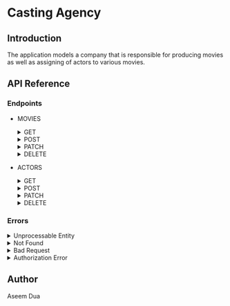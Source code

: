 # Casting Agency

## Introduction
The application models a company that is responsible for producing movies as well as assigning of actors to various movies.

## API Reference

### Endpoints

* MOVIES
    <details>
    <summary>GET</summary>

    1. GET all movies
    * Request URL - /movies
    * Response
        * Success
            * Code - 200
            * Content -
            ```yaml
                {
                    "success": True,
                    "movies": movies
                }
            ```

    2. GET specific movie by id
    * Request URL - /movies/movie_id
    * Request Parameters - movie_id=[integer]
    * Response
        * Success
            * Code - 200
            * Content -
            ```yaml
                {
                    "success": True,
                    "movies": movie
                }
            ```
        
    </details>

    <details>
    <summary>POST</summary>

    * Request URL - /movies/new
    * Response
        * Success
            * Code - 200
            * Content - 
            ```yaml
             {
                 "success": True
             }
            ```   
    </details>

    <details>
    <summary>PATCH</summary>

    * Request URL - /movies/movie_id
    * Request Parameters - movie_id
    * Response
        * Success
            * Code - 200
            * Content - 
            ```yaml
             {
                 "success": True,
                 "movie": movie
             }
            ```   
    </details>

    <details>
    <summary>DELETE</summary>

    * Request URL - /movies/movie_id
    * Request Parameters - movie_id
    * Response
        * Success
            * Code - 200
            * Content - 
            ```yaml
             {
                 "success": True,
                 "movie": movie
             }
            ```   
    </details>

* ACTORS
    <details>
    <summary>GET</summary>

    1. GET all actors
    * Request URL - /actors
    * Response
        * Success
            * Code - 200
            * Content - 
            ```yaml
             {
                 "success": True,
                 "actors": actors
             }
            ```

    2. GET specific actor by id
    * Request URL - /actors/actor_id
    * Request Parameters - actor_id
    * Response
        * Success
            * Code - 200
            * Content - 
            ```yaml
             {
                 "success": True,
                 "actors": actor
             }
            ```           
    </details>

    <details>
    <summary>POST</summary>

    * Request URL - /actors/new
    * Response
        * Success
            * Code - 200
            * Content - 
            ```yaml
             {
                 "success": True
             }
            ```   
    </details>

    <details>
    <summary>PATCH</summary>

    * Request URL - /actors/actor_id
    * Request Parameters - actor_id
    * Response
        * Success
            * Code - 200
            * Content - 
            ```yaml
             {
                 "success": True,
                 "actor": actor
             }
            ```   
    </details>

    <details>
    <summary>DELETE</summary>

    * Request URL - /actors/actor_id
    * Request Parameters - actor_id
    * Response
        * Success
            * Code - 200
            * Content - 
            ```yaml
             {
                 "success": True,
                 "actor": actor
             }
            ```   
    </details>
    



### Errors
<!-- Error types chahiye?? -->
<details>
<summary>Unprocessable Entity</summary>

* Response code - 422
* Message - "unprocessable"
</details>

<details>
<summary>Not Found</summary>

* Response code - 404
* Message - "Not Found"
</details>

<details>
<summary>Bad Request</summary>

* Response code - 400
* Message - "Your request was not a correct json"
</details>

<details>
<summary>Authorization Error</summary>

* Response code - ????
* Message - "Authorization Error"
</details>

## Author

Aseem Dua

